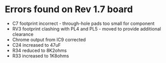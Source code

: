 # Errors found on Rev 1.7 board #

* C7 footprint incorrect - through-hole pads too small for component
* RV3 footprint clashing with PL4 and PL5 - moved to provide additional clearance
* Chrome output from IC9 corrected
* C24 increased to 47uF
* R34 reduced to 8K2ohms
* R33 increased to 1K8ohms
